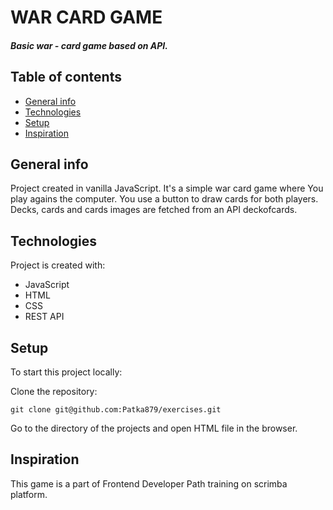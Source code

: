 # WAR CARD GAME
##### Basic war - card game based on API. 
## Table of contents
* [General info](#general-info)
* [Technologies](#technologies)
* [Setup](#setup)
* [Inspiration](#Inspitation)
## General info
Project created in vanilla JavaScript. It's a simple war card game where You play agains the computer. You use a button to draw cards for both players. Decks, cards and cards images are fetched from an API deckofcards.
## Technologies
Project is created with:
* JavaScript
* HTML
* CSS
* REST API
## Setup 
To start this project locally:

Clone the repository:
```
git clone git@github.com:Patka879/exercises.git
```
Go to the directory of the projects and open HTML file in the browser.
## Inspiration
This game is a part of Frontend Developer Path training on scrimba platform.
